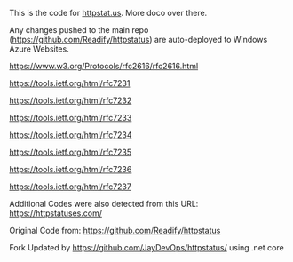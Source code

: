 This is the code for [httpstat.us](http://httpstat.us). More doco over there.

Any changes pushed to the main repo (https://github.com/Readify/httpstatus) are auto-deployed to Windows Azure Websites.



https://www.w3.org/Protocols/rfc2616/rfc2616.html

https://tools.ietf.org/html/rfc7231

https://tools.ietf.org/html/rfc7232

https://tools.ietf.org/html/rfc7233

https://tools.ietf.org/html/rfc7234

https://tools.ietf.org/html/rfc7235

https://tools.ietf.org/html/rfc7236

https://tools.ietf.org/html/rfc7237

Additional Codes were also detected from this URL:
https://httpstatuses.com/

Original Code from: https://github.com/Readify/httpstatus

Fork Updated by https://github.com/JayDevOps/httpstatus/ using .net core
